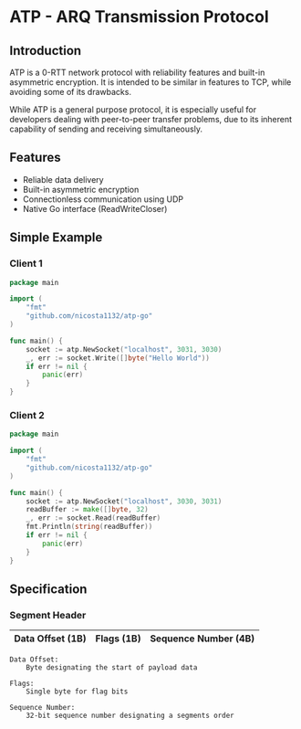 # ATP - ARQ Transmission Protocol

## Introduction
ATP is a 0-RTT network protocol with reliability features and built-in asymmetric encryption. It is intended to be similar in features to TCP, while avoiding some of its drawbacks.

While ATP is a general purpose protocol, it is especially useful for developers dealing with peer-to-peer transfer problems, due to its inherent capability of sending and receiving simultaneously.

## Features
* Reliable data delivery
* Built-in asymmetric encryption
* Connectionless communication using UDP
* Native Go interface (ReadWriteCloser)

## Simple Example

### Client 1
```go
package main

import (
	"fmt"
	"github.com/nicosta1132/atp-go"
)

func main() {
	socket := atp.NewSocket("localhost", 3031, 3030)
	_, err := socket.Write([]byte("Hello World"))
	if err != nil {
		panic(err)
	}
}
```
### Client 2
```go
package main

import (
	"fmt"
	"github.com/nicosta1132/atp-go"
)

func main() {
	socket := atp.NewSocket("localhost", 3030, 3031)
    readBuffer := make([]byte, 32)
    _, err := socket.Read(readBuffer)
    fmt.Println(string(readBuffer))
    if err != nil {
        panic(err)
    }
}
```

## Specification

### Segment Header
| Data Offset (1B) | Flags (1B) | Sequence Number (4B) | 
| ---------------- | ---------- | -------------------- | 

```
Data Offset:
    Byte designating the start of payload data

Flags:
    Single byte for flag bits

Sequence Number:
    32-bit sequence number designating a segments order
```
